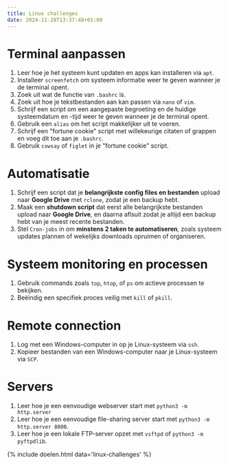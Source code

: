 ```yaml
---
title: Linux challenges
date: 2024-11-28T13:37:48+01:00
---
```


# Terminal aanpassen

1. Leer hoe je het systeem kunt updaten en apps kan installeren via `apt`.
2. Installeer `screenfetch` om systeem informatie weer te geven wanneer je de terminal opent.
3. Zoek uit wat de functie van `.bashrc` is.
4. Zoek uit hoe je tekstbestanden aan kan passen via `nano` of `vim`.
5. Schrijf een script om een aangepaste begroeting en de huidige systeemdatum en -tijd weer te geven wanneer je de terminal opent.
6. Gebruik een `alias` om het script makkelijker uit te voeren.
7. Schrijf een "fortune cookie" script met willekeurige citaten of grappen en voeg dit toe aan je `.bashrc`.
8. Gebruik `cowsay` of `figlet` in je "fortune cookie" script.

# Automatisatie

1. Schrijf een script dat je **belangrijkste config files en bestanden** upload naar **Google Drive** met `rclone`, zodat je een backup hebt.
2. Maak een **shutdown script** dat eerst alle belangrijkste bestanden upload naar **Google Drive**, en daarna aflsuit zodat je altijd een backup hebt van je meest recente bestanden.
3. Stel `Cron-jobs` in om **minstens 2 taken te automatiseren**, zoals systeem updates plannen of wekelijks downloads opruimen of organiseren.

# Systeem monitoring en processen

1. Gebruik commands zoals `top`, `htop`, of `ps` om actieve processen te bekijken.
2. Beëindig een specifiek proces veilig met `kill` of `pkill`.

# Remote connection

1. Log met een Windows-computer in op je Linux-systeem via `ssh`.
2. Kopieer bestanden van een Windows-computer naar je Linux-systeem via `SCP`.

# Servers

1. Leer hoe je een eenvoudige webserver start met `python3 -m http.server`
2. Leer hoe je een eenvoudige file-sharing server start met `python3 -m http.server 8000`.
3. Leer hoe je een lokale FTP-server opzet met `vsftpd` of `python3 -m pyftpdlib`.

{% include doelen.html data='linux-challenges' %}
